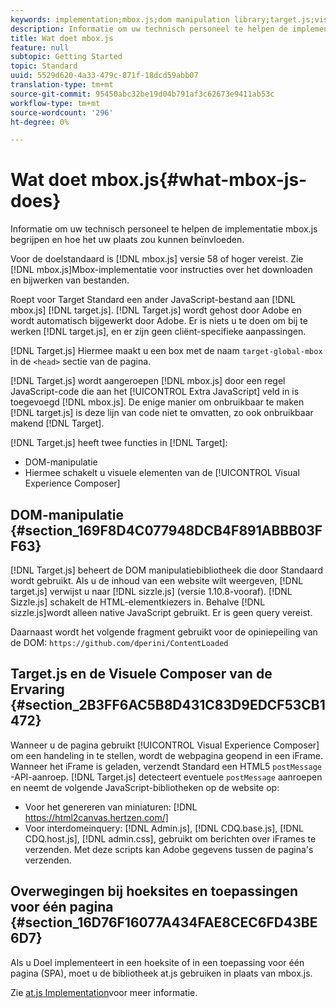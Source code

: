 ```yaml
---
keywords: implementation;mbox.js;dom manipulation library;target.js;visual experience composer;iframe;angular sites;single page applications;single page app;SPA
description: Informatie om uw technisch personeel te helpen de implementatie mbox.js begrijpen en hoe het uw plaats zou kunnen beïnvloeden.
title: Wat doet mbox.js
feature: null
subtopic: Getting Started
topic: Standard
uuid: 5529d620-4a33-479c-871f-18dcd59abb07
translation-type: tm+mt
source-git-commit: 95450abc32be19d04b791af3c62673e9411ab53c
workflow-type: tm+mt
source-wordcount: '296'
ht-degree: 0%

---
```



# Wat doet mbox.js{#what-mbox-js-does}

Informatie om uw technisch personeel te helpen de implementatie mbox.js begrijpen en hoe het uw plaats zou kunnen beïnvloeden.

Voor de doelstandaard is [!DNL mbox.js] versie 58 of hoger vereist. Zie [!DNL mbox.js]Mbox-implementatie [](/help/c-implementing-target/c-implementing-target-for-client-side-web/t-mbox-download/mbox-download.md#task_4EAE26BB84FD4E1D858F411AEDF4B420)voor instructies over het downloaden en bijwerken van bestanden.

Roept voor Target Standard een ander JavaScript-bestand aan [!DNL mbox.js] [!DNL target.js]. [!DNL Target.js] wordt gehost door Adobe en wordt automatisch bijgewerkt door Adobe. Er is niets u te doen om bij te werken [!DNL target.js], en er zijn geen cliënt-specifieke aanpassingen.

[!DNL Target.js] Hiermee maakt u een box met de naam `target-global-mbox` in de `<head>` sectie van de pagina.

[!DNL Target.js] wordt aangeroepen [!DNL mbox.js] door een regel JavaScript-code die aan het [!UICONTROL Extra JavaScript] veld in is toegevoegd [!DNL mbox.js]. De enige manier om onbruikbaar te maken [!DNL target.js] is deze lijn van code niet te omvatten, zo ook onbruikbaar makend [!DNL Target].

[!DNL Target.js] heeft twee functies in [!DNL Target]:

* DOM-manipulatie
* Hiermee schakelt u visuele elementen van de [!UICONTROL Visual Experience Composer]

## DOM-manipulatie {#section_169F8D4C077948DCB4F891ABBB03FF63}

[!DNL Target.js] beheert de DOM manipulatiebibliotheek die door Standaard wordt gebruikt. Als u de inhoud van een website wilt weergeven, [!DNL target.js] verwijst u naar [!DNL sizzle.js] (versie 1.10.8-vooraf). [!DNL Sizzle.js] schakelt de HTML-elementkiezers in. Behalve [!DNL sizzle.js]wordt alleen native JavaScript gebruikt. Er is geen query vereist.

Daarnaast wordt het volgende fragment gebruikt voor de opiniepeiling van de DOM:
`https://github.com/dperini/ContentLoaded`

## Target.js en de Visuele Composer van de Ervaring {#section_2B3FF6AC5B8D431C83D9EDCF53CB1472}

Wanneer u de pagina gebruikt [!UICONTROL Visual Experience Composer] om een handeling in te stellen, wordt de webpagina geopend in een iFrame. Wanneer het iFrame is geladen, verzendt Standard een HTML5 `postMessage` -API-aanroep. [!DNL Target.js] detecteert eventuele `postMessage` aanroepen en neemt de volgende JavaScript-bibliotheken op de website op:

* Voor het genereren van miniaturen: [!DNL https://html2canvas.hertzen.com/]
* Voor interdomeinquery: [!DNL Admin.js], [!DNL CDQ.base.js], [!DNL CDQ.host.js], [!DNL admin.css], gebruikt om berichten over iFrames te verzenden. Met deze scripts kan Adobe gegevens tussen de pagina&#39;s verzenden.

## Overwegingen bij hoeksites en toepassingen voor één pagina {#section_16D76F16077A434FAE8CEC6FD43BE6D7}

Als u Doel implementeert in een hoeksite of in een toepassing voor één pagina (SPA), moet u de bibliotheek at.js gebruiken in plaats van mbox.js.

Zie [at.js Implementation](/help/c-implementing-target/c-implementing-target-for-client-side-web/t-mbox-download/c-target-atjs-implementation/target-atjs-implementation.md#concept_8AC8D169E02944B1A547A0CAD97EAC17)voor meer informatie.

